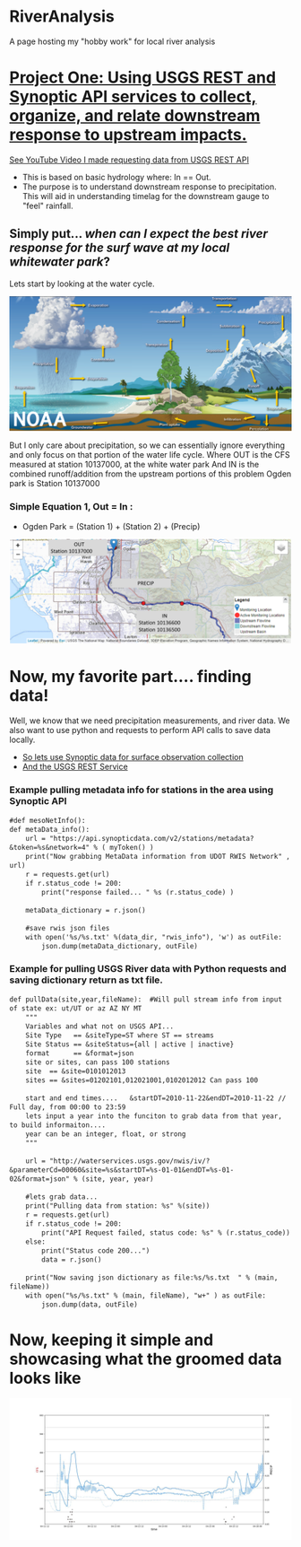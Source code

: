 # RiverAnalysis
A page hosting my "hobby work" for local river analysis

# [Project One: Using USGS REST and Synoptic API services to collect, organize, and relate downstream response to upstream impacts.](https://andrewpark467.github.io/RiverAnalysis/)
[See YouTube Video I made requesting data from USGS REST API](https://www.youtube.com/watch?v=pjVDZEw2EsQ&t=970s)

- This is based on basic hydrology where: In == Out.
- The purpose is to understand downstream response to precipitation. This will aid in understanding timelag for the downstream gauge to "feel" rainfall. 

## Simply put... *when can I expect the best river response for the surf wave at my local whitewater park*?


Lets start by looking at the water cycle.

![water cycle by Dennis Cain, NWS](watercycle_rc.png)


But I only care about precipitation, so we can essentially ignore everything and only focus on that portion of the water life cycle.
Where OUT is the CFS measured at station 10137000, at the white water park
And IN is the combined runoff/addition from the upstream portions of this problem
Ogden park is Station 10137000 

### Simple Equation 1, Out = In :
- Ogden Park = (Station 1) + (Station 2)  + (Precip)


![USGS WEBER RIVER](riverLookUSGS.png)


# Now, my favorite part.... finding data!

Well, we know that we need precipitation measurements, and river data. 
We also want to use python and requests to perform API calls to save data locally. 
- [So lets use Synoptic data for surface observation collection](https://developers.synopticdata.com/mesonet/)
- [And the USGS REST Service](https://waterservices.usgs.gov/)

### Example pulling metadata info for stations in the area using Synoptic API
```
#def mesoNetInfo():
def metaData_info():
    url = "https://api.synopticdata.com/v2/stations/metadata?&token=%s&network=4" % ( myToken() )
    print("Now grabbing MetaData information from UDOT RWIS Network" , url) 
    r = requests.get(url)
    if r.status_code != 200:
        print("response failed... " %s (r.status_code) )
   
    metaData_dictionary = r.json()

    #save rwis json files
    with open('%s/%s.txt' %(data_dir, "rwis_info"), 'w') as outFile:
        json.dump(metaData_dictionary, outFile)
```



### Example for pulling USGS River data with Python requests and saving dictionary return as txt file.

```
def pullData(site,year,fileName):  #Will pull stream info from input of state ex: ut/UT or az AZ NY MT
    """
    Variables and what not on USGS API...
    Site Type   == &siteType=ST where ST == streams
    Site Status == &siteStatus={all | active | inactive}
    format      == &format=json 
    site or sites, can pass 100 stations
    site  == &site=0101012013
    sites == &sites=01202101,012021001,0102012012 Can pass 100 
    
    start and end times....   &startDT=2010-11-22&endDT=2010-11-22 // Full day, from 00:00 to 23:59
    lets input a year into the funciton to grab data from that year, to build informaiton.... 
    year can be an integer, float, or strong
    """

    url = "http://waterservices.usgs.gov/nwis/iv/?&parameterCd=00060&site=%s&startDT=%s-01-01&endDT=%s-01-02&format=json" % (site, year, year)
    
    #lets grab data...
    print("Pulling data from station: %s" %(site))
    r = requests.get(url)
    if r.status_code != 200:
        print("API Request failed, status code: %s" % (r.status_code))
    else:
        print("Status code 200...")
        data = r.json()
    
    print("Now saving json dictionary as file:%s/%s.txt  " % (main, fileName))
    with open("%s/%s.txt" % (main, fileName), "w+" ) as outFile:
        json.dump(data, outFile)
```

# Now, keeping it simple and showcasing what the groomed data looks like
![3 rivers ](1650110455946.jpg) 

